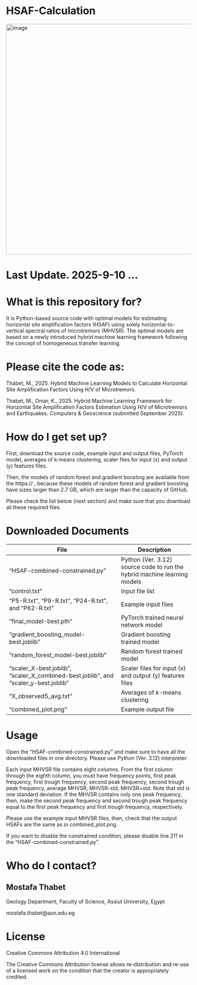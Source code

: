 <h1>HSAF-Calculation</h1>
<img width="886" height="628" alt="image" src="https://github.com/user-attachments/assets/1b1ffd0c-a898-452f-a722-66bb29d61c3c" />
<h1>Last Update. 2025-9-10 …</h1>
<h1>What is this repository for?</h1>
<p>It is Python-based source code with optimal models for estimating horizontal site amplification factors (HSAF) using solely horizontal-to-vertical spectral ratios of microtremors (MHVSR). The optimal models are based on a newly introduced hybrid machine learning framework following the concept of homogeneous transfer learning.</p> 
<h1>Please cite the code as:</h1>
<p>Thabet, M., 2025. Hybrid Machine Learning Models to Calculate Horizontal Site Amplification Factors Using H/V of Microtremors.</p>
<p>Thabet, M., Omar, K., 2025. Hybrid Machine Learning Framework for Horizontal Site Amplification Factors Estimation Using H/V of Microtremors and Earthquakes. Computers & Geoscience (submitted September 2025).</p>


<h1>How do I get set up?</h1>

<p>First, download the source code, example input and output files, PyTorch model, averages of k-means clustering, scaler files for input (x) and output (y) features files.</p>

<p>Then, the models of random forest and gradient boosting are available from the https:// , because these models of random forest and gradient boosting have sizes larger than 2.7 GB, which are larger than the capacity of GitHub.</p> 

<p>Please check the list below (next section) and make sure that you download all these required files.</p> 



<h1>Downloaded Documents</h1>

  
  | File | Description |
  | --- | --- |
  | “HSAF-combined-constrained.py” | Python (Ver. 3.12) source code to run the hybrid machine learning models |
  | “control.txt” | Input file list |
  | “P5-R.txt”, “P9-R.txt”, “P24-R.txt”, and “P62-R.txt” | Example input files |
  | “final_model-best.pth” | PyTorch trained neural network model |
  | “gradient_boosting_model-best.joblib” | Gradient boosting trained model |
  | “random_forest_model-best.joblib” | Random forest trained model |
  | “scaler_X-best.joblib”, “scaler_X_combined-best.joblib”, and “scaler_y-best.joblib” | Scaler files for input (x) and output (y) features files |
  | “X_observed5_avg.txt” | Averages of *k*-means clustering |
  | “combined_plot.png” | Example output file |







<h1>Usage</h1>

<p>Open the “HSAF-combined-constrained.py” and make sure to have all the downloaded files in one directory. Please use Python (Ver. 3.12) interpreter. </p>

<p>Each input MHVSR file contains eight columns. From the first column through the eighth column, you must have frequency points, first peak frequency, first trough frequency, second peak frequency, second trough peak frequency, average MHVSR, MHVSR-std, MHVSR+std. Note that std is one standard deviation. If the MHVSR contains only one peak frequency, then, make the second peak frequency and second trough peak frequency equal to the first peak frequency and first trough frequency, respectively.</p>   

<p>Please use the example input MHVSR files, then, check that the output HSAFs are the same as in combined_plot.png.</p>

<p>If you want to disable the constrained condition, please disable line 211 in the “HSAF-combined-constrained.py”.</p>
  

<h1>Who do I contact?</h1>

<h2>Mostafa Thabet</h2>

<p>Geology Department, Faculty of Science, Assiut University, Egypt</p>
<p>mostafa.thabet@aun.edu.eg</p>

<h1>License</h1>

<p>Creative Commons Attribution 4.0 International</p>

<p>The Creative Commons Attribution license allows re-distribution and re-use of a licensed work on the condition that the creator is appropriately credited.</p>
